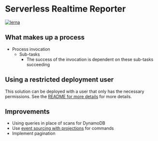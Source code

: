 # Serverless Realtime Reporter

[![lerna](https://img.shields.io/badge/maintained%20with-lerna-cc00ff.svg)](https://lerna.js.org/)

## What makes up a process

* Process invocation
  * Sub-tasks
    * The success of the invocation is dependent on these sub-tasks succeeding

## Using a restricted deployment user

This solution can be deployed with a user that only has the necessary permissions. See the
[README for more details](.github/README.md) for more details.


## Improvements

* Using queries in place of scans for DynamoDB
* Use [event sourcing with projections](https://stackoverflow.com/a/47313279) for commands
* Implement pagination
